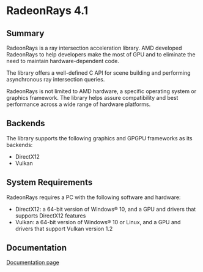 # RadeonRays 4.1

## Summary

RadeonRays is a ray intersection acceleration library. AMD developed RadeonRays to help developers make the most of GPU and to eliminate the need to maintain hardware-dependent code.

The library offers a well-defined C API for scene building and performing asynchronous ray intersection queries.

RadeonRays is not limited to AMD hardware, a specific operating system or graphics framework. The library helps assure compatibility and best performance across a wide range of hardware platforms.

## Backends

The library supports the following graphics and GPGPU frameworks as its backends:

- DirectX12
- Vulkan

## System Requirements

RadeonRays requires a PC with the following software and hardware:

- DirectX12: a 64-bit version of Windows&reg; 10, and a GPU and drivers that supports DirectX12 features
- Vulkan: a 64-bit version of Windows&reg; 10 or Linux, and a GPU and drivers that support Vulkan version 1.2

## Documentation

[Documentation page](https://radeon-pro.github.io/RadeonProRenderDocs/en/rr/about.html)
